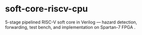 # soft-core-riscv-cpu
 5-stage pipelined RISC-V soft core in Verilog — hazard detection, forwarding, test bench, and implementation on Spartan-7 FPGA .
